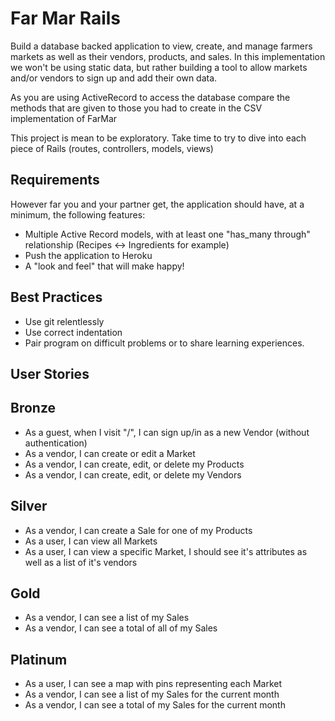 # Far Mar Rails

Build a database backed application to view, create, and manage farmers markets as well as their vendors, products, and sales.
In this implementation we won't be using static data, but rather building a tool to allow markets and/or vendors to sign up and add their own data.

As you are using ActiveRecord to access the database compare the methods that are given to those you had to create in the CSV implementation of FarMar

This project is mean to be exploratory. Take time to try to dive into each piece of Rails (routes, controllers, models, views)

## Requirements
However far you and your partner get, the application should have, at a minimum, the following features:

- Multiple Active Record models, with at least one "has_many through" relationship (Recipes <-> Ingredients for example)
- Push the application to Heroku
- A "look and feel" that will make happy!


## Best Practices

- Use git relentlessly
- Use correct indentation
- Pair program on difficult problems or to share learning experiences.

## User Stories

Bronze
---------
- As a guest, when I visit "/", I can sign up/in as a new Vendor (without authentication)
- As a vendor, I can create or edit a Market
- As a vendor, I can create, edit, or delete my Products
- As a vendor, I can create, edit, or delete my Vendors

Silver
--------
- As a vendor, I can create a Sale for one of my Products
- As a user, I can view all Markets
- As a user, I can view a specific Market, I should see it's attributes as well as a list of it's vendors

Gold
------
- As a vendor, I can see a list of my Sales
- As a vendor, I can see a total of all of my Sales

Platinum
--------
- As a user, I can see a map with pins representing each Market
- As a vendor, I can see a list of my Sales for the current month
- As a vendor, I can see a total of my Sales for the current month
